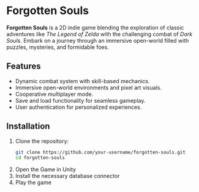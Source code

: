 # Forgotten Souls

**Forgotten Souls** is a 2D indie game blending the exploration of classic adventures like *The Legend of Zelda* with the challenging combat of *Dark Souls*. Embark on a journey through an immersive open-world filled with puzzles, mysteries, and formidable foes.

## Features
- Dynamic combat system with skill-based mechanics.
- Immersive open-world environments and pixel art visuals.
- Cooperative multiplayer mode.
- Save and load functionality for seamless gameplay.
- User authentication for personalized experiences.

## Installation
1. Clone the repository:
   ```bash
   git clone https://github.com/your-username/forgotten-souls.git
   cd forgotten-souls
2. Open the Game in Unity
3. Install the necessary database connector
4. Play the game
